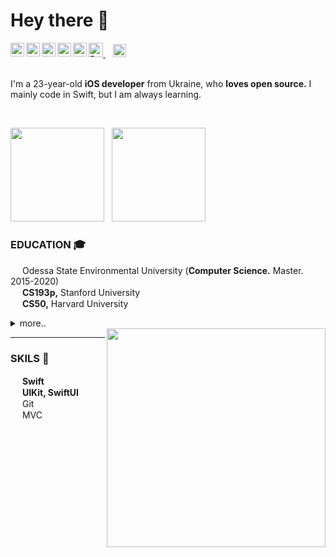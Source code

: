 # Hey there 👋

<a href="https://t.me/obrienser/">
  <img align="left" alt="Telegram" height="22px" src="https://user-images.githubusercontent.com/50111192/124474147-d99b2600-dda8-11eb-80db-bc3bdd3efef4.png" />
</a>
<a href="mailto:obrienser@gmail.com">
  <img align="left" alt="Email" height="22px" src="https://user-images.githubusercontent.com/50111192/124474775-9ab9a000-dda9-11eb-873c-b61af90459d4.png" />
</a>
<a href="https://twitter.com/ser_maslennikov/">
  <img align="left" alt="Twitter" height="22px" src="https://raw.githubusercontent.com/peterthehan/peterthehan/master/assets/twitter.svg" />
</a>
<a href="https://linkedin.com/in/obrienser/">
  <img align="left" alt="LinkedIN" height="22px" src="https://raw.githubusercontent.com/peterthehan/peterthehan/master/assets/linkedin.svg" />
</a>
<a href="https://facebook.com/obrienser/">
  <img align="left" alt="Facebook" height="22px" src="https://user-images.githubusercontent.com/50111192/124475263-2df2d580-ddaa-11eb-8c77-fe58223f5360.png" />
</a>
<a href="https://www.buymeacoffee.com/obrienser">
  <img src="https://cdn.buymeacoffee.com/buttons/v2/default-yellow.png" alt="Buy Me A Coffee" height="23">
</a> &nbsp;&nbsp;
<a href="https://github.com/obrienser/">
  <img src="https://visitor-badge.laobi.icu/badge?page_id=obrienser" alt="" height="21">
</a>
<br><br>

I'm a 23-year-old **iOS developer** from Ukraine, who **loves open source.** I mainly code in Swift, but I am always learning.

<br>

<img src ="https://github-readme-stats.vercel.app/api?username=obrienser&&show_icons=true" height="150" />&nbsp;&nbsp; <img src ="https://github-readme-stats.vercel.app/api/top-langs/?username=obrienser&layout=compact" height="150" />

### EDUCATION :mortar_board:
<img src="https://user-images.githubusercontent.com/50111192/125590171-693b377a-b95c-4719-b9eb-9a658d94ee7e.png" width="15" /> Odessa State Environmental University (**Computer Science.** Master. 2015-2020)<br>
<img src="https://user-images.githubusercontent.com/50111192/125590227-8ce555ab-ff46-4f17-a340-ea1f2ad3622e.png" width="15" /> **CS193p,** Stanford University<br>
<img src="https://user-images.githubusercontent.com/50111192/125590227-8ce555ab-ff46-4f17-a340-ea1f2ad3622e.png" width="15" /> **CS50,** Harvard University<br>
<details>
  <summary>more..</summary>
  <img src="https://user-images.githubusercontent.com/50111192/125590227-8ce555ab-ff46-4f17-a340-ea1f2ad3622e.png" width="15" /> How to Make an App for Beginners, CodeWithChris
  <img src="https://user-images.githubusercontent.com/50111192/125590227-8ce555ab-ff46-4f17-a340-ea1f2ad3622e.png" width="15" /> Xcode UIKit Tutorial, CodeWithChris
</details>

<img align="right" src="/image03.gif" width="350" />

----

### SKILS :muscle:
<img src="https://user-images.githubusercontent.com/50111192/125415839-7ae279bc-11f5-4384-903e-136f46b359b2.png" width="15" /> **Swift**<br>
<img src="https://user-images.githubusercontent.com/50111192/125574068-0c4e0121-8701-43b1-9ef5-5c44089e1ad1.png" width="15" /> **UIKit, SwiftUI**<br>
<img src="https://user-images.githubusercontent.com/50111192/125415311-9717d980-3851-4b00-8113-a985a31f3326.png" width="15" /> Git<br>
<img src="https://user-images.githubusercontent.com/50111192/125574299-66e447c2-f112-484a-8a26-cd747006749e.png" width="15" /> MVC<br>
